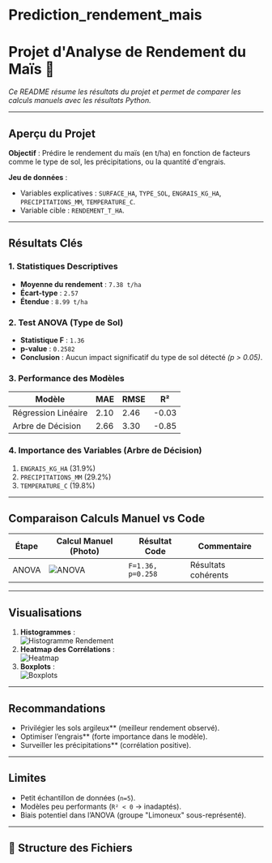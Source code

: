 # Prediction_rendement_mais
# Projet d'Analyse de Rendement du Maïs 🌽

*Ce README résume les résultats du projet et permet de comparer les calculs manuels avec les résultats Python.*

---

## **Aperçu du Projet**
**Objectif** : Prédire le rendement du maïs (en t/ha) en fonction de facteurs comme le type de sol, les précipitations, ou la quantité d'engrais.  

**Jeu de données** :  
- Variables explicatives : `SURFACE_HA`, `TYPE_SOL`, `ENGRAIS_KG_HA`, `PRECIPITATIONS_MM`, `TEMPERATURE_C`.  
- Variable cible : `RENDEMENT_T_HA`.  

---

## **Résultats Clés**

### 1. Statistiques Descriptives
- **Moyenne du rendement** : `7.38 t/ha`  
- **Écart-type** : `2.57`  
- **Étendue** : `8.99 t/ha`  

### 2. Test ANOVA (Type de Sol)
- **Statistique F** : `1.36`  
- **p-value** : `0.2582`  
- **Conclusion** : Aucun impact significatif du type de sol détecté *(p > 0.05)*.  

### 3. Performance des Modèles
| Modèle              | MAE   | RMSE  | R²     |
|---------------------|-------|-------|--------|
| Régression Linéaire | 2.10  | 2.46  | -0.03  |
| Arbre de Décision   | 2.66  | 3.30  | -0.85  |

### 4. Importance des Variables (Arbre de Décision)
1. `ENGRAIS_KG_HA` (31.9%)  
2. `PRECIPITATIONS_MM` (29.2%)  
3. `TEMPERATURE_C` (19.8%)  

---

## **Comparaison Calculs Manuel vs Code**
  
| Étape       | Calcul Manuel (Photo) | Résultat Code | Commentaire |
|-------------|-----------------------|---------------|-------------|
| ANOVA       | ![ANOVA](photos/jsp.png) | `F=1.36, p=0.258` | Résultats cohérents |

---

## **Visualisations** 
1. **Histogrammes** :  
   ![Histogramme Rendement](plots/hist_rendement.png)  
2. **Heatmap des Corrélations** :  
   ![Heatmap](plots/heatmap.png)  
3. **Boxplots** :  
   ![Boxplots](plots/boxplots.png)  

---

## **Recommandations**
- Privilégier les sols argileux** (meilleur rendement observé).  
- Optimiser l’engrais** (forte importance dans le modèle).  
- Surveiller les précipitations** (corrélation positive).  

---

## **Limites**
- Petit échantillon de données (`n=5`).  
- Modèles peu performants (`R² < 0` → inadaptés).  
- Biais potentiel dans l’ANOVA (groupe "Limoneux" sous-représenté).  

---

## 📁 **Structure des Fichiers**
